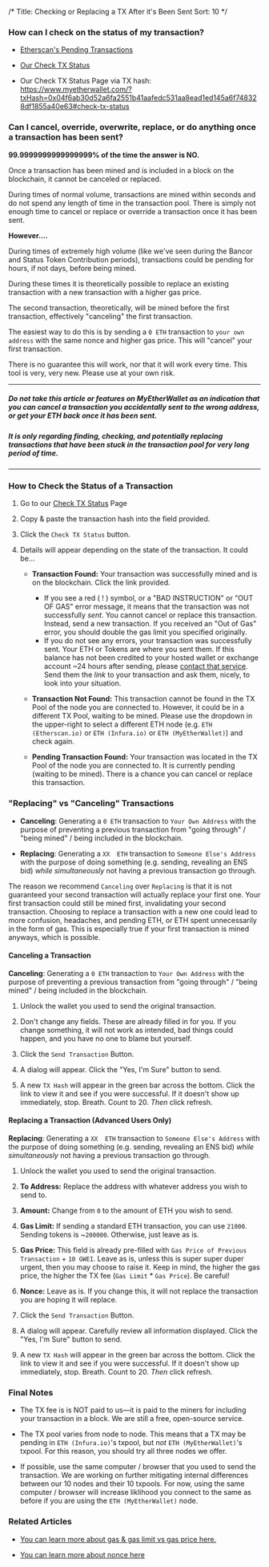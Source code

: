 /*
Title: Checking or Replacing a TX After it's Been Sent
Sort: 10
*/

### How can I check on the status of my transaction?

- [Etherscan's Pending Transactions](https://etherscan.io/txsPending)

- [Our Check TX Status](https://www.myetherwallet.com/#check-tx-status)

- Our Check TX Status Page via TX hash: https://www.myetherwallet.com/?txHash=0x04f6ab30d52a6fa2551b41aafedc531aa8ead1ed145a6f748328df1855a40e63#check-tx-status


### Can I cancel, override, overwrite, replace, or do anything once a transaction has been sent?

**99.9999999999999999% of the time the answer is NO.**

Once a transaction has been mined and is included in a block on the blockchain, it cannot be canceled or replaced.

During times of normal volume, transactions are mined within seconds and do not spend any length of time in the transaction pool. There is simply not enough time to cancel or replace or override a transaction once it has been sent.

**However....**

During times of extremely high volume (like we've seen during the Bancor and Status Token Contribution periods), transactions could be pending for hours, if not days, before being mined.

During these times it is theoretically possible to replace an existing transaction with a new transaction with a higher gas price.

The second transaction, theoretically, will be mined before the first transaction, effectively "canceling" the first transaction.

The easiest way to do this is by sending a `0 ETH` transaction to `your own address` with the same nonce and higher gas price. This will "cancel" your first transaction.

There is no guarantee this will work, nor that it will work every time. This tool is very, very new. Please use at your own risk.

---

##### Do not take this article or features on MyEtherWallet as an indication that you can cancel a transaction you accidentally sent to the wrong address, or get your ETH back once it has been sent.

##### It is **only** regarding finding, checking, and potentially replacing transactions that have been stuck in the transaction pool for very long period of time.

---

### How to Check the Status of a Transaction

1. Go to our [Check TX Status](https://www.myetherwallet.com/#check-tx-status) Page

2. Copy & paste the transaction hash into the field provided.

3. Click the `Check TX Status` button.

4. Details will appear depending on the state of the transaction. It could be...

    - **Transaction Found:** Your transaction was successfully mined and is on the blockchain. Click the link provided.
        - If you see a red ( ! ) symbol, or a "BAD INSTRUCTION" or "OUT OF GAS" error message, it means that the transaction was not successfully *sent*. You cannot cancel or replace this transaction. Instead, send a new transaction. If you received an "Out of Gas" error, you should double the gas limit you specified originally.
        - If you do not see any errors, your transaction was successfully sent. Your ETH or Tokens are where you sent them. If this balance has not been credited to your hosted wallet or exchange account ~24 hours after sending, please [contact that service](https://myetherwallet.groovehq.com/knowledge_base/topics/i-have-a-question-but-its-not-about-myetherwallet-dot-com-what-do-i-do). Send them the *link* to your transaction and ask them, nicely, to look into your situation.

    - **Transaction Not Found:** This transaction cannot be found in the TX Pool of the node you are connected to. However, it could be in a different TX Pool, waiting to be mined. Please use the dropdown in the upper-right to select a different ETH node (e.g. `ETH (Etherscan.io)` or `ETH (Infura.io)` or `ETH (MyEtherWallet)`) and check again.

    - **Pending Transaction Found:** Your transaction was located in the TX Pool of the node you are connected to. It is currently pending (waiting to be mined). There is a chance you can cancel or replace this transaction.



### "Replacing" vs "Canceling" Transactions

- **Canceling**: Generating a `0 ETH` transaction to `Your Own Address` with the purpose of preventing a previous transaction from "going through" / "being mined" / being included in the blockchain.

- **Replacing**: Generating a `XX  ETH` transaction to `Someone Else's Address` with the purpose of doing something (e.g. sending, revealing an ENS bid) *while simultaneously* not having a previous transaction go through.

The reason we recommend `Canceling` over  `Replacing` is that it is not guaranteed your second transaction will actually replace your first one. Your first transaction could still be mined first, invalidating your second transaction. Choosing to replace a transaction with a new one could lead to more confusion, headaches, and pending ETH, or ETH spent unnecessarily in the form of gas. This is especially true if your first transaction is mined anyways, which is possible.


#### Canceling a Transaction

**Canceling**: Generating a `0 ETH` transaction to `Your Own Address` with the purpose of preventing a previous transaction from "going through" / "being mined" / being included in the blockchain.

1. Unlock the wallet you used to send the original transaction.

2. Don't change any fields. These are already filled in for you. If you change something, it will not work as intended, bad things could happen, and you have no one to blame but yourself.

3. Click the `Send Transaction` Button.

4. A dialog will appear. Click the "Yes, I'm Sure" button to send.

5. A new `TX Hash` will appear in the green bar across the bottom. Click the link to view it and see if you were successful. If it doesn't show up immediately, stop. Breath. Count to 20. *Then* click refresh.

#### Replacing a Transaction (Advanced Users Only)

**Replacing**: Generating a `XX  ETH` transaction to `Someone Else's Address` with the purpose of doing something (e.g. sending, revealing an ENS bid) *while simultaneously* not having a previous transaction go through.

1. Unlock the wallet you used to send the original transaction.

2. **To Address:** Replace the address with whatever address you wish to send to.

3. **Amount:** Change from `0` to the amount of ETH you wish to send.

4. **Gas Limit:** If sending a standard ETH transaction, you can use `21000`. Sending tokens is ~`200000`. Otherwise, just leave as is.

5. **Gas Price:** This field is already pre-filled  with `Gas Price of Previous Transaction` + `10 GWEI`. Leave as is, unless this is super super duper urgent, then you may choose to raise it. Keep in mind, the higher the gas price, the higher the TX fee (`Gas Limit` * `Gas Price`). Be careful!

6. **Nonce:** Leave as is. If you change this, it will not replace the transaction you are hoping it will replace.

7. Click the `Send Transaction` Button.

8. A dialog will appear. Carefully review all information displayed. Click the "Yes, I'm Sure" button to send.

9. A new `TX Hash` will appear in the green bar across the bottom. Click the link to view it and see if you were successful. If it doesn't show up immediately, stop. Breath. Count to 20. *Then* click refresh.



### Final Notes

- The TX fee is is NOT paid to us—it is paid to the miners for including your transaction in a block. We are still a free, open-source service.

- The TX pool varies from node to node. This means that a TX may be pending in `ETH (Infura.io)`'s txpool, but *not* `ETH (MyEtherWallet)`'s txpool. For this reason, you should try all three nodes we offer.

- If possible, use the same computer / browser that you used to send the transaction. We are working on further mitigating internal differences between our 10 nodes and their 10 txpools. For now, using the same computer / browser will increase liklihood you connect to the same as before if you are using the `ETH (MyEtherWallet)` node.


### Related Articles

- [You can learn more about gas & gas limit vs gas price here.](https://myetherwallet.groovehq.com/knowledge_base/topics/what-is-gas)

- [You can learn more about nonce here](https://myetherwallet.groovehq.com/knowledge_base/topics/what-is-nonce)

